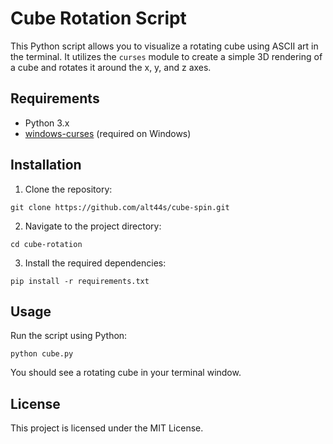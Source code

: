 # Cube Rotation Script

This Python script allows you to visualize a rotating cube using ASCII art in the terminal. It utilizes the `curses` module to create a simple 3D rendering of a cube and rotates it around the x, y, and z axes.

## Requirements

- Python 3.x
- [windows-curses](https://pypi.org/project/windows-curses/) (required on Windows)

## Installation

1. Clone the repository:
```
git clone https://github.com/alt44s/cube-spin.git
```
2. Navigate to the project directory:
``` 
cd cube-rotation
```
3. Install the required dependencies:
```
pip install -r requirements.txt
```

## Usage

Run the script using Python:
```
python cube.py
```
You should see a rotating cube in your terminal window.

## License

This project is licensed under the MIT License.
